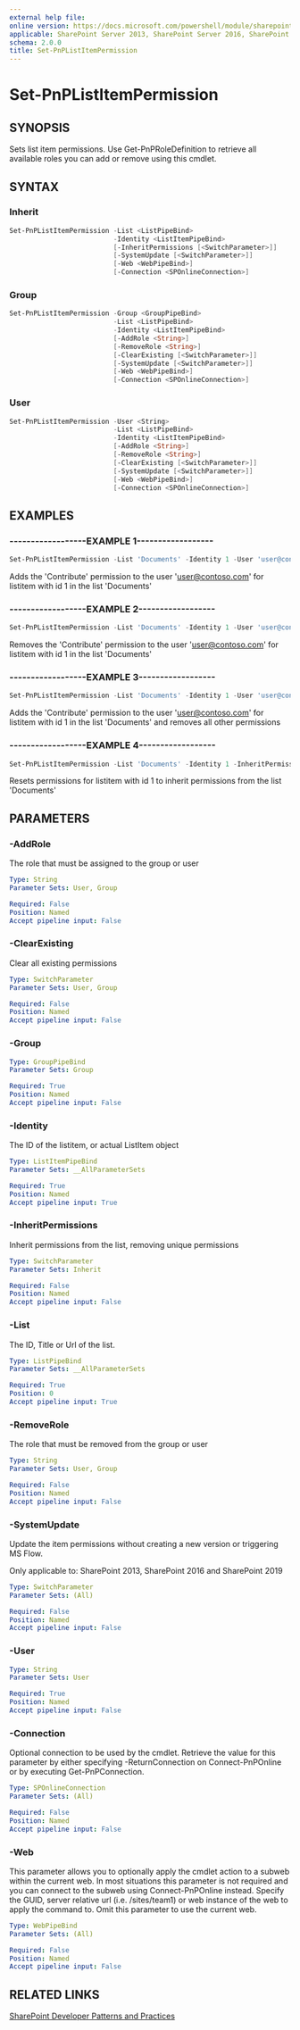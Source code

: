 ```yaml
---
external help file:
online version: https://docs.microsoft.com/powershell/module/sharepoint-pnp/set-pnplistitempermission
applicable: SharePoint Server 2013, SharePoint Server 2016, SharePoint Server 2019, SharePoint Online
schema: 2.0.0
title: Set-PnPListItemPermission
---
```


# Set-PnPListItemPermission

## SYNOPSIS
Sets list item permissions. Use Get-PnPRoleDefinition to retrieve all available roles you can add or remove using this cmdlet.

## SYNTAX 

### Inherit
```powershell
Set-PnPListItemPermission -List <ListPipeBind>
                          -Identity <ListItemPipeBind>
                          [-InheritPermissions [<SwitchParameter>]]
                          [-SystemUpdate [<SwitchParameter>]]
                          [-Web <WebPipeBind>]
                          [-Connection <SPOnlineConnection>]
```

### Group
```powershell
Set-PnPListItemPermission -Group <GroupPipeBind>
                          -List <ListPipeBind>
                          -Identity <ListItemPipeBind>
                          [-AddRole <String>]
                          [-RemoveRole <String>]
                          [-ClearExisting [<SwitchParameter>]]
                          [-SystemUpdate [<SwitchParameter>]]
                          [-Web <WebPipeBind>]
                          [-Connection <SPOnlineConnection>]
```

### User
```powershell
Set-PnPListItemPermission -User <String>
                          -List <ListPipeBind>
                          -Identity <ListItemPipeBind>
                          [-AddRole <String>]
                          [-RemoveRole <String>]
                          [-ClearExisting [<SwitchParameter>]]
                          [-SystemUpdate [<SwitchParameter>]]
                          [-Web <WebPipeBind>]
                          [-Connection <SPOnlineConnection>]
```

## EXAMPLES

### ------------------EXAMPLE 1------------------
```powershell
Set-PnPListItemPermission -List 'Documents' -Identity 1 -User 'user@contoso.com' -AddRole 'Contribute'
```

Adds the 'Contribute' permission to the user 'user@contoso.com' for listitem with id 1 in the list 'Documents'

### ------------------EXAMPLE 2------------------
```powershell
Set-PnPListItemPermission -List 'Documents' -Identity 1 -User 'user@contoso.com' -RemoveRole 'Contribute'
```

Removes the 'Contribute' permission to the user 'user@contoso.com' for listitem with id 1 in the list 'Documents'

### ------------------EXAMPLE 3------------------
```powershell
Set-PnPListItemPermission -List 'Documents' -Identity 1 -User 'user@contoso.com' -AddRole 'Contribute' -ClearExisting
```

Adds the 'Contribute' permission to the user 'user@contoso.com' for listitem with id 1 in the list 'Documents' and removes all other permissions

### ------------------EXAMPLE 4------------------
```powershell
Set-PnPListItemPermission -List 'Documents' -Identity 1 -InheritPermissions
```

Resets permissions for listitem with id 1 to inherit permissions from the list 'Documents'

## PARAMETERS

### -AddRole
The role that must be assigned to the group or user

```yaml
Type: String
Parameter Sets: User, Group

Required: False
Position: Named
Accept pipeline input: False
```

### -ClearExisting
Clear all existing permissions

```yaml
Type: SwitchParameter
Parameter Sets: User, Group

Required: False
Position: Named
Accept pipeline input: False
```

### -Group


```yaml
Type: GroupPipeBind
Parameter Sets: Group

Required: True
Position: Named
Accept pipeline input: False
```

### -Identity
The ID of the listitem, or actual ListItem object

```yaml
Type: ListItemPipeBind
Parameter Sets: __AllParameterSets

Required: True
Position: Named
Accept pipeline input: True
```

### -InheritPermissions
Inherit permissions from the list, removing unique permissions

```yaml
Type: SwitchParameter
Parameter Sets: Inherit

Required: False
Position: Named
Accept pipeline input: False
```

### -List
The ID, Title or Url of the list.

```yaml
Type: ListPipeBind
Parameter Sets: __AllParameterSets

Required: True
Position: 0
Accept pipeline input: True
```

### -RemoveRole
The role that must be removed from the group or user

```yaml
Type: String
Parameter Sets: User, Group

Required: False
Position: Named
Accept pipeline input: False
```

### -SystemUpdate
Update the item permissions without creating a new version or triggering MS Flow.

Only applicable to: SharePoint 2013, SharePoint 2016 and SharePoint 2019

```yaml
Type: SwitchParameter
Parameter Sets: (All)

Required: False
Position: Named
Accept pipeline input: False
```

### -User


```yaml
Type: String
Parameter Sets: User

Required: True
Position: Named
Accept pipeline input: False
```

### -Connection
Optional connection to be used by the cmdlet. Retrieve the value for this parameter by either specifying -ReturnConnection on Connect-PnPOnline or by executing Get-PnPConnection.

```yaml
Type: SPOnlineConnection
Parameter Sets: (All)

Required: False
Position: Named
Accept pipeline input: False
```

### -Web
This parameter allows you to optionally apply the cmdlet action to a subweb within the current web. In most situations this parameter is not required and you can connect to the subweb using Connect-PnPOnline instead. Specify the GUID, server relative url (i.e. /sites/team1) or web instance of the web to apply the command to. Omit this parameter to use the current web.

```yaml
Type: WebPipeBind
Parameter Sets: (All)

Required: False
Position: Named
Accept pipeline input: False
```

## RELATED LINKS

[SharePoint Developer Patterns and Practices](https://aka.ms/sppnp)